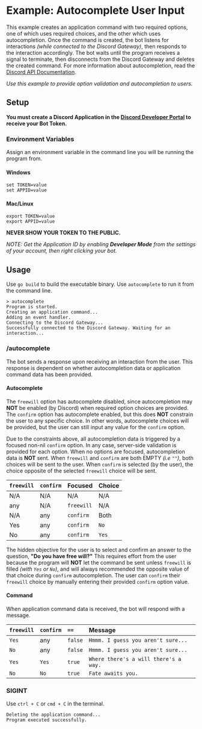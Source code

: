 # Example: Autocomplete User Input

This example creates an application command with two required options, one of which uses required choices, and the other which uses autocompletion. Once the command is created, the bot listens for interactions _(while connected to the Discord Gateway)_, then responds to the interaction accordingly. The bot waits until the program receives a signal to terminate, then disconnects from the Discord Gateway and deletes the created command. For more information about autocompletion, read the [Discord API Documentation](https://discord.com/developers/docs/interactions/application-commands#autocomplete).

_Use this example to provide option validation and autocompletion to users._

## Setup

**You must create a Discord Application in the [Discord Developer Portal](https://discord.com/developers/docs/getting-started#creating-an-app) to receive your Bot Token.** 

### Environment Variables

Assign an environment variable in the command line you will be running the program from.

#### Windows

```
set TOKEN=value
set APPID=value
```

#### Mac/Linux

```
export TOKEN=value
export APPID=value
``` 

**NEVER SHOW YOUR TOKEN TO THE PUBLIC.**

_NOTE: Get the Application ID by enabling **Developer Mode** from the settings of your account, then right clicking your bot._

## Usage

Use `go build` to build the executable binary. Use `autocomplete` to run it from the command line.

```
> autocomplete
Program is started.
Creating an application command...
Adding an event handler.
Connecting to the Discord Gateway...
Successfully connected to the Discord Gateway. Waiting for an interaction...
```

### /autocomplete

The bot sends a response upon receiving an interaction from the user. This response is dependent on whether autocompletion data or application command data has been provided.

#### Autocomplete

The `freewill` option has autocomplete disabled, since autocompletion may **NOT** be enabled (by Discord) when required option choices are provided. The `confirm` option has autocomplete enabled, but this does **NOT** constrain the user to any specific choice. In other words, autocomplete choices will be provided, but the user can still input any value for the `confirm` option.

Due to the constraints above, all autocompletion data is triggered by a focused non-nil `confirm` option. In any case, server-side validation is provided for each option. When no options are focused, autocompletion data is **NOT** sent. When `freewill` and `confirm` are both EMPTY _(i.e `""`)_, both choices will be sent to the user. When `confirm` is selected (by the user), the choice opposite of the selected `freewill` choice will be sent.

| `freewill` | `confirm` | Focused    | Choice |
| :--------- | :-------- | :--------- | :----- |
| N/A        | N/A       | N/A        | N/A    |
| any        | N/A       | `freewill` | N/A    |
| N/A        | any       | `confirm`  | Both   |
| Yes        | any       | `confirm`  | `No`   |
| No         | any       | `confirm`  | `Yes`  |

The hidden objective for the user is to select and confirm an answer to the question, **"Do you have free will?"** This requires effort from the user because the program will **NOT** let the command be sent unless `freewill` is filled _(with `Yes` or `No`)_, and will always recommended the opposite value of that choice during `confirm` autocompletion. The user can `confirm` their `freewill` choice by manually entering their provided `confirm` option value. 

#### Command

When application command data is received, the bot will respond with a message.

| `freewill` | `confirm` | `==`    | Message                               |
| :--------- | :-------- | :------ | :------------------------------------ |
| `Yes`      | any       | `false` | `Hmmm. I guess you aren't sure...`    |
| `No`       | any       | `false` | `Hmmm. I guess you aren't sure...`    |
| `Yes`      | `Yes`     | `true`  | `Where there's a will there's a way.` |
| `No`       | `No`      | `true`  | `Fate awaits you.`                    |


### SIGINT

Use `ctrl + C` or `cmd + C` in the terminal.

```
Deleting the application command...
Program executed successfully.
```